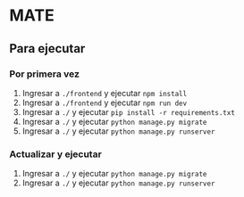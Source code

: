 # MATE

## Para ejecutar

### Por primera vez

1. Ingresar a `./frontend` y ejecutar `npm install`
2. Ingresar a `./frontend` y ejecutar `npm run dev`
3. Ingresar a `./` y ejecutar `pip install -r requirements.txt`
4. Ingresar a `./` y ejecutar `python manage.py migrate`
5. Ingresar a `./` y ejecutar `python manage.py runserver`

### Actualizar y ejecutar

1. Ingresar a `./` y ejecutar `python manage.py migrate`
2. Ingresar a `./` y ejecutar `python manage.py runserver`
